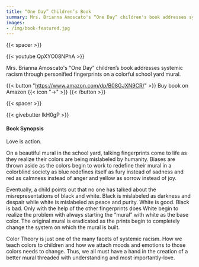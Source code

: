 ```yaml
---
title: “One Day” Children’s Book
summary: Mrs. Brianna Amoscato's “One Day” children's book addresses systemic racism through personified fingerprints on a colorful school yard mural.
images:
- /img/book-featured.jpg
---
```


{{< spacer >}}

{{< youtube QpXYO08NPhA >}}

Mrs. Brianna Amoscato's “One Day” children’s book addresses systemic racism through personified fingerprints on a colorful school yard mural.

{{< button "https://www.amazon.com/dp/B08GJXN9CR/" >}}
Buy book on Amazon {{< icon "→" >}}
{{< /button >}}

{{< spacer >}}

{{< givebutter IkH0gP >}}

#### Book Synopsis

Love is action.

On a beautiful mural in the school yard, talking fingerprints come to life as they realize their colors are being mislabeled by humanity. Biases are thrown aside as the colors begin to work to redefine their mural in a colorblind society as blue redefines itself as fury instead of sadness and red as calmness instead of anger and yellow as sorrow instead of joy.

Eventually, a child points out that no one has talked about the misrepresentations of black and white. Black is mislabeled as darkness and despair while white is mislabeled as peace and purity. White is good. Black is bad. Only with the help of the other fingerprints does White begin to realize the problem with always starting the “mural” with white as the base color. The original mural is eradicated as the prints begin to completely change the system on which the mural is built.

Color Theory is just one of the many facets of systemic racism. How we teach colors to children and how we attach moods and emotions to those colors needs to change. Thus, we all must have a hand in the creation of a better mural threaded with understanding and most importantly-love.
